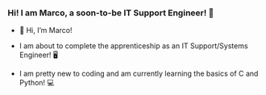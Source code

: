 ### <div>Hi! I am Marco, a soon-to-be IT Support Engineer! 🏅</div>

- 👋 Hi, I’m Marco!

- I am about to complete the apprenticeship as an IT Support/Systems Engineer! 🖥️

- I am pretty new to coding and am currently learning the basics of C and Python! 💻
